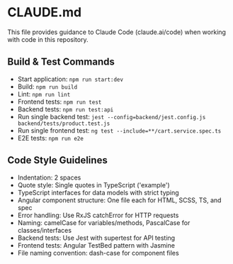 # CLAUDE.md

This file provides guidance to Claude Code (claude.ai/code) when working with code in this repository.

## Build & Test Commands
- Start application: `npm run start:dev`
- Build: `npm run build`
- Lint: `npm run lint`
- Frontend tests: `npm run test`
- Backend tests: `npm run test:api`
- Run single backend test: `jest --config=backend/jest.config.js backend/tests/product.test.js`
- Run single frontend test: `ng test --include=**/cart.service.spec.ts`
- E2E tests: `npm run e2e`

## Code Style Guidelines
- Indentation: 2 spaces
- Quote style: Single quotes in TypeScript ('example')
- TypeScript interfaces for data models with strict typing
- Angular component structure: One file each for HTML, SCSS, TS, and spec
- Error handling: Use RxJS catchError for HTTP requests
- Naming: camelCase for variables/methods, PascalCase for classes/interfaces
- Backend tests: Use Jest with supertest for API testing
- Frontend tests: Angular TestBed pattern with Jasmine
- File naming convention: dash-case for component files